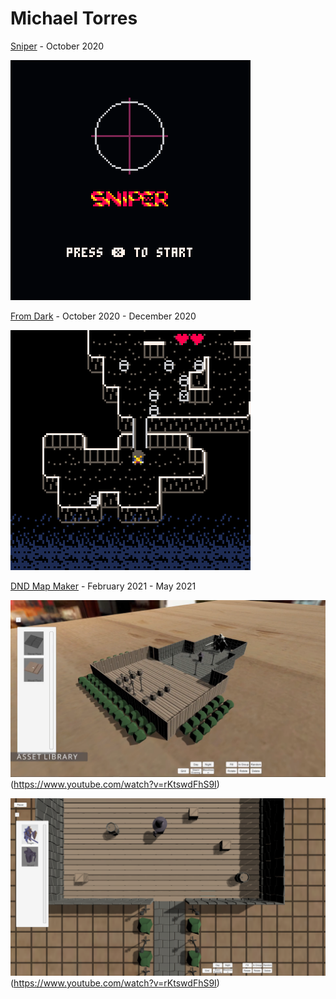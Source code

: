 # Michael Torres

[Sniper](/Sniper/sniper.html) - October 2020

![Sniper Preview](/Images/SniperPreview.gif)

[From Dark](/Fromdark/fromdarkp2.html) - October 2020 - December 2020

![From Dark](/Images/fromdarkp2.gif)

[DND Map Maker](https://github.com/TheJMaster28/DND-DM-Map-Maker) - February 2021 - May 2021

![DND Map Maker](/Images/DNDMapMaker1.png)(https://www.youtube.com/watch?v=rKtswdFhS9I)

![DND Map Maker](/Images/DNDMapMaker2.png)(https://www.youtube.com/watch?v=rKtswdFhS9I)
